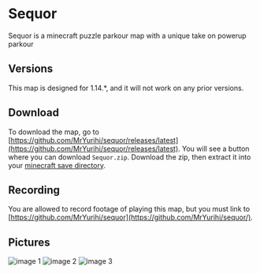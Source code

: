 # Sequor
Sequor is a minecraft puzzle parkour map with a unique take on powerup parkour

## Versions
This map is designed for 1.14.*, and it will not work on any prior versions.

## Download
To download the map, go to [https://github.com/MrYurihi/sequor/releases/latest](https://github.com/MrYurihi/sequor/releases/latest).
You will see a button where you can download `Sequor.zip`. Download the zip, then extract it into your [minecraft save directory](https://help.mojang.com/customer/portal/articles/1480874-where-are-minecraft-files-stored-).

## Recording
You are allowed to record footage of playing this map, but you must link to [https://github.com/MrYurihi/sequor](https://github.com/MrYurihi/sequor/).

## Pictures

![image 1](https://raw.githubusercontent.com/MrYurihi/sequor/master/readme_img/img_0.png)
![image 2](https://raw.githubusercontent.com/MrYurihi/sequor/master/readme_img/img_1.png)
![image 3](https://raw.githubusercontent.com/MrYurihi/sequor/master/readme_img/img_2.png)